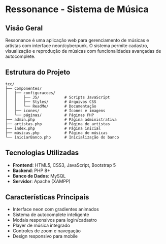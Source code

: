 # Ressonance - Sistema de Música

## Visão Geral
Ressonance é uma aplicação web para gerenciamento de músicas e artistas com interface neon/cyberpunk. O sistema permite cadastro, visualização e reprodução de músicas com funcionalidades avançadas de autocomplete.

## Estrutura do Projeto
```
tcc/
├── Componentes/
│   ├── configuracoes/
│   │   ├── JS/           # Scripts JavaScript
│   │   ├── Styles/       # Arquivos CSS
│   │   └── ReadMe/       # Documentação
│   ├── icones/           # Ícones e imagens
│   └── páginas/          # Páginas PHP
├── admin.php             # Página administrativa
├── artistas.php          # Página de artistas
├── index.php             # Página inicial
├── músicas.php           # Página de músicas
└── iniciarBanco.php      # Inicialização do banco
```

## Tecnologias Utilizadas
- **Frontend**: HTML5, CSS3, JavaScript, Bootstrap 5
- **Backend**: PHP 8+
- **Banco de Dados**: MySQL
- **Servidor**: Apache (XAMPP)

## Características Principais
- Interface neon com gradientes animados
- Sistema de autocomplete inteligente
- Modais responsivos para login/cadastro
- Player de música integrado
- Controles de zoom e navegação
- Design responsivo para mobile